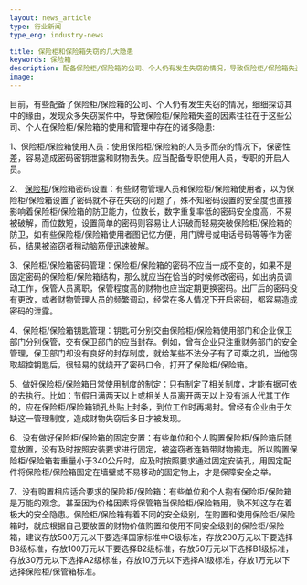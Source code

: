 ```yaml
---
layout: news_article
type: 行业新闻
type_eng: industry-news

title: 保险柜和保险箱失窃的几大隐患
keywords: 保险箱
description: 配备保险柜/保险箱的公司、个人仍有发生失窃的情况，导致保险柜/保险箱失盗，往往在于这些公司、个人在保险柜/保险箱的使用和管理中存在以下隐患。
image: 
---
```

目前，有些配备了保险柜/保险箱的公司、个人仍有发生失窃的情况，细细探访其中的缘由，发现众多失窃案件中，导致保险柜/保险箱失盗的因素往往在于这些公司、个人在保险柜/保险箱的使用和管理中存在的诸多隐患:

1、保险柜/保险箱使用人员：使用保险柜/保险箱的人员多而杂的情况下，保密性差，容易造成密码密钥泄露和财物丢失。应当配备专职使用人员，专职的开启人员。

2、 [保险柜](http://www.qnn.com.cn/)/保险箱密码设置：有些财物管理人员和保险柜/保险箱使用者，以为保险柜/保险箱设置了密码就不存在失窃的问题了，殊不知密码设置的安全度也直接影响着保险柜/保险箱的防卫能力，位数长，数字重复率低的密码安全度高，不易被破解，而位数短，设置简单的密码则容易让人识破而轻易突破保险柜/保险箱的防卫，如有些保险柜/保险箱使用者图记忆方便，用门牌号或电话号码等等作为密码，结果被盗窃者稍动脑筋便迅速破解。

3、保险柜/保险箱密码管理：保险柜/保险箱的密码不应当一成不变的，如果不是固定密码的保险柜/保险箱结构，那么就应当在恰当的时候修改密码，如出纳员调动工作，保管人员离职，保管程度高的财物也应当定期更换密码。出厂后的密码没有更改，或者财物管理人员的频繁调动，经常在多人情况下开启密码，都容易造成密码的泄露。

4、保险柜/保险箱钥匙管理：钥匙可分别交由保险柜/保险箱使用部门和企业保卫部门分别保管，交有保卫部门的应当封存。例如，曾有企业只注重财务部门的安全管理，保卫部门却没有良好的封存制度，就给某些不法分子有了可乘之机，当他窃取超控钥匙后，很轻易的就绕开了密码口令，打开了保险柜/保险箱。

5、做好保险柜/保险箱日常使用制度的制定：只有制定了相关制度，才能有据可依的去执行。比如：节假日满两天以上或相关人员离开两天以上没有派人代其工作的，应在保险柜/保险箱锁孔处贴上封条，到位工作时再揭封。曾经有企业由于欠缺这一管理制度，造成财物失窃后多日才被发现。

6、没有做好保险柜/保险箱的固定安置：有些单位和个人购置保险柜/保险箱后随意放置，没有及时按照安装要求进行固定，被盗窃者连箱带财物搬走。所以购置保险柜/保险箱若重量小于340公斤时，应及时按照要求通过固定安装孔，用固定配件将保险柜/保险箱固定在墙壁或不易移动的固定物上，才是保障安全之举。

7、没有购置相应适合要求的保险柜/保险箱：有些单位和个人抱有保险柜/保险箱是万能的观念，甚至因为价格因素将保管箱当保险柜/保险箱用，孰不知这存在着极大的安全隐患。保险柜/保险箱有着不同的安全级别，在购置和使用保险柜/保险箱时，就应根据自己要放置的财物价值购置和使用不同安全级别的保险柜/保险箱，建议存放500万元以下要选择国家标准中C级标准，存放200万元以下要选择B3级标准，存放100万元以下要选择B2级标准，存放50万元以下选择B1级标准，存放30万元以下选择A2级标准，存放10万元以下选择A1级标准，存放1万元以下选择保险柜/保管箱标准。
